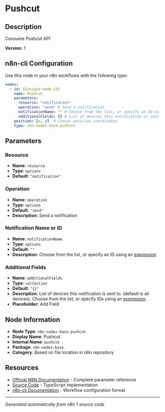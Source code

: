 # Pushcut

## Description

Consume Pushcut API

**Version**: 1

## n8n-cli Configuration

Use this node in your n8n workflows with the following type:

```yaml
nodes:
  - id: ${unique-node-id}
    name: Pushcut
    parameters:
      resource: "notification"
      operation: "send" # Send a notification
      notificationName: "" # Choose from the list, or specify an ID using an <a href="https://docs.n8n.io/code/expressions/">expression</a>
      additionalFields: {} # List of devices this notification is sent to. (default is all devices). Choose from the list, or specify IDs using an <a href="https://docs.n8n.io/code/expressions/">expression</a>.
    position: [x, y]  # Canvas position coordinates
    type: n8n-nodes-base.pushcut
```

## Parameters

### Resource

- **Name**: `resource`
- **Type**: `options`
- **Default**: `"notification"`

### Operation

- **Name**: `operation`
- **Type**: `options`
- **Default**: `"send"`
- **Description**: Send a notification

### Notification Name or ID

- **Name**: `notificationName`
- **Type**: `options`
- **Default**: `""`
- **Description**: Choose from the list, or specify an ID using an <a href="https://docs.n8n.io/code/expressions/">expression</a>

### Additional Fields

- **Name**: `additionalFields`
- **Type**: `collection`
- **Default**: `"{}"`
- **Description**: List of devices this notification is sent to. (default is all devices). Choose from the list, or specify IDs using an <a href="https://docs.n8n.io/code/expressions/">expression</a>.
- **Placeholder**: Add Field


## Node Information

- **Node Type**: `n8n-nodes-base.pushcut`
- **Display Name**: Pushcut
- **Internal Name**: `pushcut`
- **Package**: `n8n-nodes-base`
- **Category**: Based on file location in n8n repository

## Resources

- [Official N8N Documentation](https://docs.n8n.io/integrations/builtin/app-nodes/n8n-nodes-base.pushcut/) - Complete parameter reference
- [Source Code](https://github.com/n8n-io/n8n/blob/master/packages/nodes-base/nodes/Pushcut/Pushcut.node.ts) - TypeScript implementation
- [n8n-cli Documentation](https://github.com/edenreich/n8n-cli) - Workflow configuration format

---
*Generated automatically from n8n 1 source code*
